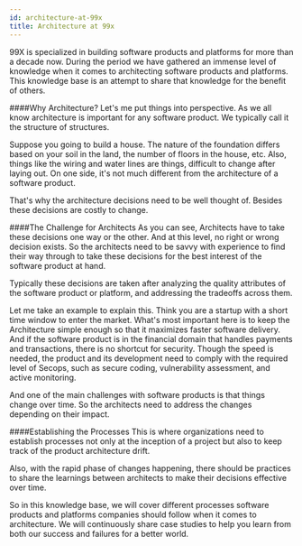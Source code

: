 ```yaml
---
id: architecture-at-99x
title: Architecture at 99x
---
```


99X is specialized in building software products and platforms for more than a decade now. During the period we have gathered an immense level of knowledge when it comes to architecting software products and platforms. This knowledge base is an attempt to share that knowledge for the benefit of others.

 

####Why Architecture?
Let's me put things into perspective. As we all know architecture is important for any software product. We typically call it the structure of structures.

 

Suppose you going to build a house. The nature of the foundation differs based on your soil in the land, the number of floors in the house, etc. Also, things like the wiring and water lines are things, difficult to change after laying out. On one side, it's not much different from the architecture of a software product.

 

That's why the architecture decisions need to be well thought of. Besides these decisions are costly to change.

 

####The Challenge for Architects
As you can see, Architects have to take these decisions one way or the other. And at this level, no right or wrong decision exists. So the architects need to be savvy with experience to find their way through to take these decisions for the best interest of the software product at hand.

 

Typically these decisions are taken after analyzing the quality attributes of the software product or platform, and addressing the tradeoffs across them.

 

Let me take an example to explain this. Think you are a startup with a short time window to enter the market. What's most important here is to keep the Architecture simple enough so that it maximizes faster software delivery. And if the software product is in the financial domain that handles payments and transactions, there is no shortcut for security. Though the speed is needed, the product and its development need to comply with the required level of Secops, such as secure coding, vulnerability assessment, and active monitoring.

 

And one of the main challenges with software products is that things change over time. So the architects need to address the changes depending on their impact.

 

####Establishing the Processes
This is where organizations need to establish processes not only at the inception of a project but also to keep track of the product architecture drift.

 

Also, with the rapid phase of changes happening, there should be practices to share the learnings between architects to make their decisions effective over time.

 

So in this knowledge base, we will cover different processes software products and platforms companies should follow when it comes to architecture. We will continuously share case studies to help you learn from both our success and failures for a better world.